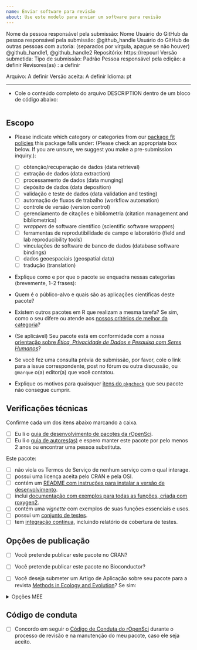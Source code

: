 ```yaml
---
name: Enviar software para revisão 
about: Use este modelo para enviar um software para revisão
---
```


<!---
Abaixo, por favor insira valores para (1) o nome de usuário no GitHub da pessoa responsável pela submissão do pacote (substituindo "@github_handle@); e (2) a URL do repositório (substituindo "https://repourl"). Também podem ser especificados valores para autores(as) adicionais do pacote, substituindo  "@github_handle1", "@github_handle2" - delete esses textos caso não seja necessário.  DO NOT DELETE HTML SYMBOLS (everything between "<!" and ">"). NÃO EXCLUA OS SÍMBOLOS HTML (tudo entre "<!" e ">"). Substitua apenas "@github_handle" e "https://repourl". Este comentário pode ser apagado após ser lido e compreendido.
--->

Nome da pessoa responsável pela submissão: Nome
Usuário do GitHub da pessoa responsável pela submissão: <!--author1-->@github_handle<!--end-author1-->
Usuário do GitHub de outras pessoas com autoria: (separados por vírgula, apague se não houver) <!--author-others-->@github_handle1, @github_handle2<!--end-author-others-->
Repositório:  <!--repourl-->https://repourl<!--end-repourl-->
Versão submetida:
Tipo de submissão: <!--submission-type-->Padrão<!--end-submission-type-->
Pessoa responsável pela edição: <!--editor--> a definir <!--end-editor-->
Revisores(as) : <!--reviewers-list--> a definir <!--end-reviewers-list-->
<!--due-dates-list--><!--end-due-dates-list-->
Arquivo: A definir
Versão aceita: A definir
Idioma: <!--language-->pt<!--end-language-->

---



-   Cole o conteúdo completo do arquivo DESCRIPTION dentro de um bloco de código abaixo:

```

```


## Escopo

- Please indicate which category or categories from our [package fit policies](https://devguide.ropensci.org/softwarereview_policies.html#package-categories) this package falls under: (Please check an appropriate box below. If you are unsure, we suggest you make a pre-submission inquiry.):

	- [ ] obtenção/recuperação de dados (data retrieval)
	- [ ] extração de dados (data extraction)
	- [ ] processamento de dados (data munging)
	- [ ] depósito de dados (data deposition)
    - [ ] validação e teste de dados (data validation and testing)
	- [ ] automação de fluxos de trabalho (workflow automation)
	- [ ] controle de versão (version control)
	- [ ] gerenciamento de citações e bibliometria (citation management and bibliometrics)
	- [ ] _wrappers_ de software científico (scientific software wrappers)
	- [ ] ferramentas de reprodutibilidade de campo e laboratório (field and lab reproducibility tools)
	- [ ] vinculações de software de banco de dados (database software bindings)
	- [ ] dados geoespaciais (geospatial data)
    - [ ] tradução (translation)

- Explique como e por que o pacote se enquadra nessas categorias (brevemente, 1–2 frases): 


-   Quem é o público-alvo e quais são as aplicações científicas deste pacote?

-   Existem outros pacotes em R que realizam a mesma tarefa? Se sim, como o seu difere ou atende aos [nossos critérios de melhor da categoria](https://ropensci.github.io/dev_guide/policies.html#overlap)?

-   (Se aplicável) Seu pacote está em conformidade com a nossa [orientação sobre _Ética, Privacidade de Dados e Pesquisa com Seres Humanos_](https://devguide.ropensci.org/policies.html#ethics-data-privacy-and-human-subjects-research)?

- Se você fez uma consulta prévia de submissão, por favor, cole o link para a issue correspondente, post no fórum ou outra discussão, ou `@marque` o(a) editor(a) que você contatou.

- Explique os motivos para quaisquer [itens do `pkgcheck`](https://docs.ropensci.org/pkgcheck/) que seu pacote não consegue cumprir.

## Verificações técnicas

Confirme cada um dos itens abaixo marcando a caixa.

- [ ] Eu li o [guia de desenvolvimento de pacotes da rOpenSci](https://devguide.ropensci.org/building.html).
- [ ] Eu li o [guia de autores(as)](https://devguide.ropensci.org/softwarereview_author.html) e espero manter este pacote por pelo menos 2 anos ou encontrar uma pessoa substituta.

Este pacote:

- [ ] não viola os Termos de Serviço de nenhum serviço com o qual interage.
- [ ] possui uma licença aceita pelo CRAN e pela OSI.
- [ ] contém um [README com instruções para instalar a versão de desenvolvimento](https://ropensci.github.io/dev_guide/building.html#readme).
- [ ] inclui [documentação com exemplos para todas as funções, criada com roxygen2](https://ropensci.github.io/dev_guide/building.html#documentation).
- [ ] contém uma *vignette* com exemplos de suas funções essenciais e usos.
- [ ] possui um [conjunto de testes](https://ropensci.github.io/dev_guide/building.html#testing).
- [ ] tem [integração contínua](https://ropensci.github.io/dev_guide/ci.html), incluindo relatório de cobertura de testes.

## Opções de publicação

- [ ] Você pretende publicar este pacote no CRAN?
- [ ] Você pretende publicar este pacote no Bioconductor?

- [ ] Você deseja submeter um Artigo de Aplicação sobre seu pacote para a revista [Methods in Ecology and Evolution](http://besjournals.onlinelibrary.wiley.com/hub/journal/10.1111/(ISSN)2041-210X/)? Se sim:

<details>
<summary>Opções MEE</summary>

- [ ] O pacote é inovador e será de interesse para a ampla audiência da revista.
- [ ]  O manuscrito que descreve o pacote tem no máximo 3000 palavras.
- [ ] Você pretende arquivar o código do pacote em um repositório de longo prazo que atenda aos requisitos da revista (ver [Política da MEE sobre Publicação de Código](https://besjournals.onlinelibrary.wiley.com/hub/journal/2041210x/policyonpublishingcode.html))
- (*Escopo: Considere os [Objetivos e Escopo](http://besjournals.onlinelibrary.wiley.com/hub/journal/10.1111/(ISSN)2041-210X/aims-and-scope/read-full-aims-and-scope.html) da MEE para seu manuscrito. Não garantimos que seu manuscrito esteja dentro do escopo da MEE.*)
- (*Embora não seja obrigatório, recomendamos fortemente ter um manuscrito completo preparado ao submeter aqui.*)
- (*Por favor, não submeta seu pacote separadamente para a Methods in Ecology and Evolution*)

</details>

## Código de conduta

- [ ] Concordo em seguir o [Código de Conduta do rOpenSci](https://ropensci.org/code-of-conduct/) durante o processo de revisão e na manutenção do meu pacote, caso ele seja aceito.
